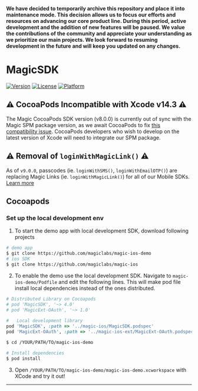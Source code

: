 **We have decided to temporarily archive this repository and place it into maintenance mode. This decision allows us to focus our efforts and resources on advancing our core product line. During this period, active development and the addition of new features will be paused. We value the contributions of the community and appreciate your understanding as we prioritize our main projects. We look forward to resuming development in the future and will keep you updated on any changes.**

# MagicSDK
[![Version](https://img.shields.io/cocoapods/v/MagicSDK.svg?style=flat)](https://cocoapods.org/pods/MagicSDK)
[![License](https://img.shields.io/cocoapods/l/MagicSDK.svg?style=flat)](https://cocoapods.org/pods/MagicSDK)
[![Platform](https://img.shields.io/cocoapods/p/MagicSDK.svg?style=flat)](https://cocoapods.org/pods/MagicSDK)

## ⚠️ CocoaPods Incompatible with Xcode v14.3  ⚠️
The Magic CocoaPods SDK version (v8.0.0) is currently out of sync with the Magic SPM package version, as we await CocoaPods to fix [this compatibility issue](https://github.com/CocoaPods/CocoaPods/issues/11839). CocoaPods developers who wish to develop on the latest version of Xcode will need to integrate our SPM package.

## ⚠️ Removal of `loginWithMagicLink()`  ⚠️
As of `v9.0.0`, passcodes (ie. `loginWithSMS()`, `loginWithEmailOTP()`) are replacing Magic Links (ie. `loginWithMagicLink()`) for all of our Mobile SDKs⁠. [Learn more](https://magic.link/docs/auth/login-methods/email/email-link-update-march-2023)

## Cocoapods

### Set up the local development env
1. To start the demo app with local development SDK, download following projects
```bash
# demo app
$ git clone https://github.com/magiclabs/magic-ios-demo
# ios SDK
$ git clone https://github.com/magiclabs/magic-ios
```

2. To enable the demo use the local development SDK. Navigate to `magic-ios-demo/Podfile` and edit the following lines.
This will make pod file install local dependencies instead of the ones distributed.

```ruby 
# Distributed Library on Cocoapods
# pod 'MagicSDK', '~> 4.0'
# pod 'MagicExt-OAuth', '~> 1.0'
    
#   Local development library
pod 'MagicSDK', :path => '../magic-ios/MagicSDK.podspec'
pod 'MagicExt-OAuth', :path => '../magic-ios-ext/MagicExt-OAuth.podspec'
```

```bash
$ cd /YOUR/PATH/TO/magic-ios-demo

# Install dependencies
$ pod install
```

3. Open `/YOUR/PATH/TO/magic-ios-demo/magic-ios-demo.xcworkspace` with XCode and try it out!

---

